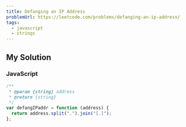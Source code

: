 ```yaml
---
title: Defanging an IP Address
problemUrl: https://leetcode.com/problems/defanging-an-ip-address/
tags:
  - javascript
  - strings
---
```


## My Solution

### JavaScript

```javascript
/**
 * @param {string} address
 * @return {string}
 */
var defangIPaddr = function (address) {
  return address.split(".").join("[.]");
};
```
